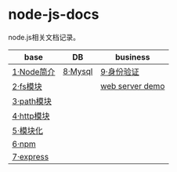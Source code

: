 # node-js-docs 

node.js相关文档记录。



| base                             | DB              | business    |
| -------------------------------- | -------------------------------- | -------------------------------- |
| [1·Node简介](docs/1·Node简介.md) | [8·Mysql](docs/8·Mysql.md) | [9·身份验证](docs/9·身份验证.md) |
| [2·fs模块](docs/2·fs模块.md)     |      | [web server demo](server/app.js) |
| [3·path模块](docs/3·path模块.md) |  |  |
| [4·http模块](docs/4·http模块.md) |  |  |
| [5·模块化](docs/5·模块化.md) |  |  |
| [6·npm](docs/6·npm.md) |  |  |
| [7·express](docs/7·express.md) |  |  |
